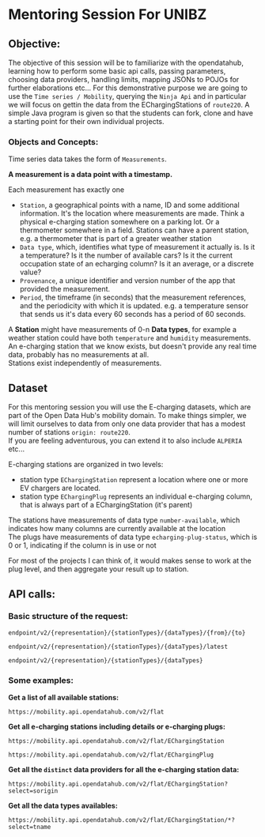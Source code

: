 # Mentoring Session For UNIBZ

## Objective:
The objective of this session will be to familiarize with the opendatahub, learning how to perform some basic api calls, passing parameters, choosing data providers, handling limits, mapping JSONs to POJOs for further elaborations etc...
For this demonstrative purpose we are going to use the `Time series / Mobility`, querying the `Ninja Api` and in particular we will focus on gettin the data from the EChargingStations of `route220`.
A simple Java program is given so that the students can fork, clone and have a starting point for their own individual projects.

### Objects and Concepts:
Time series data takes the form of `Measurements`.  

__A measurement is a data point with a timestamp.__

Each measurement has exactly one
- `Station`, a geographical points with a name, ID and some additional information. It's the location where measurements are made.
Think a physical e-charging station somewhere on a parking lot. Or a thermometer somewhere in a field. Stations can have a parent station, e.g. a thermometer that is part of a greater weather station
- `Data type`, which, identifies what type of measurement it actually is. Is it a temperature? Is it the number of available cars? Is it the current occupation state of an echarging column? Is it an average, or a discrete value?
- `Provenance`, a unique identifier and version number of the app that provided the measurement.
- `Period`, the timeframe (in seconds) that the measurement references, and the periodicity with which it is updated. e.g. a temperature sensor that sends us it's data every 60 seconds has a period of 60 seconds. 

A **Station** might have measurements of 0-n **Data types**, for example a weather station could have both `temperature` and `humidity` measurements.  
An e-charging station that we know exists, but doesn't provide any real time data, probably has no measurements at all.  
Stations exist independently of measurements.

## Dataset

For this mentoring session you will use the E-charging datasets, which are part of the Open Data Hub's mobility domain.
To make things simpler, we will limit ourselves to data from only one data provider that has a modest number of stations `origin: route220`.  
If you are feeling adventurous, you can extend it to also include `ALPERIA` etc...

E-charging stations are organized in two levels:

- station type `EChargingStation` represent a location where one or more EV chargers are located.
- station type `EChargingPlug` represents an individual e-charging column, that is always part of a EChargingStation (it's parent)

The stations have measurements of data type `number-available`, which indicates how many columns are currently available at the location  
The plugs have measurements of data type `echarging-plug-status`, which is 0 or 1, indicating if the column is in use or not 

For most of the projects I can think of, it would makes sense to work at the plug level, and then aggregate your result up to station. 

## API calls:

### Basic structure of the request:

`endpoint/v2/{representation}/{stationTypes}/{dataTypes}/{from}/{to}`

`endpoint/v2/{representation}/{stationTypes}/{dataTypes}/latest`

`endpoint/v2/{representation}/{stationTypes}/{dataTypes}`

### Some examples:

**Get a list of all available stations:**

`https://mobility.api.opendatahub.com/v2/flat`

**Get all e-charging stations including details or e-charging plugs:**

`https://mobility.api.opendatahub.com/v2/flat/EChargingStation`

`https://mobility.api.opendatahub.com/v2/flat/EChargingPlug`

**Get all the `distinct` data providers for all the e-charging station data:**

`https://mobility.api.opendatahub.com/v2/flat/EChargingStation?select=sorigin`

**Get all the data types availables:**

`https://mobility.api.opendatahub.com/v2/flat/EChargingStation/*?select=tname`

